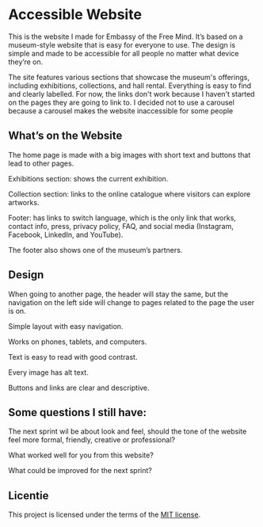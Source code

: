# Accessible Website

This is the website I made for Embassy of the Free Mind. It’s based on a museum-style website that is easy for everyone to use. The design is simple and made to be accessible for all people no matter what device they’re on.

The site features various sections that showcase the museum's offerings, including exhibitions, collections, and hall rental. Everything is easy to find and clearly labelled. For now, the links don't work because I haven't started on the pages they are going to link to. I decided not to use a carousel because a carousel makes the website inaccessible for some people

## What’s on the Website

The home page is made with a big images with short text and buttons that lead to other pages.

Exhibitions section: shows the current exhibition.

Collection section: links to the online catalogue where visitors can explore artworks.

Footer: has links to switch language, which is the only link that works, contact info, press, privacy policy, FAQ, and social media (Instagram, Facebook, LinkedIn, and YouTube).

The footer also shows one of the museum’s partners.

## Design

When going to another page, the header will stay the same, but the navigation on the left side will change to pages related to the page the user is on.

Simple layout with easy navigation.

Works on phones, tablets, and computers.

Text is easy to read with good contrast.

Every image has alt text.

Buttons and links are clear and descriptive.

## Some questions I still have:

The next sprint wil be about look and feel, should the tone of the website feel more formal, friendly, creative or professional?

What worked well for you from this website?

What could be improved for the next sprint?

## Licentie
This project is licensed under the terms of the [MIT license](./LICENSE).
